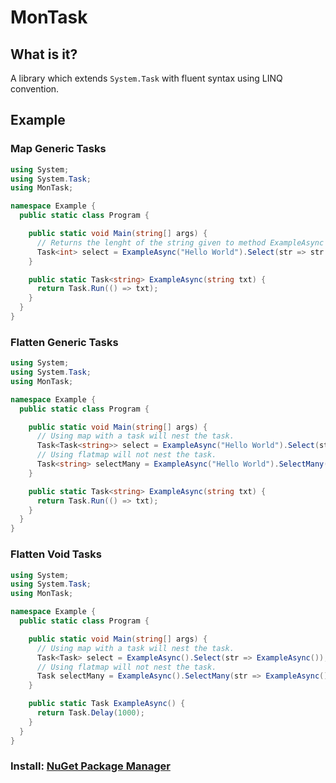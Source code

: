 # MonTask #

## What is it? ##
A library which extends `System.Task` with fluent syntax using LINQ convention.

## Example ## 
### Map Generic Tasks ###
```csharp
using System;
using System.Task;
using MonTask;

namespace Example {
  public static class Program {

    public static void Main(string[] args) {
      // Returns the lenght of the string given to method ExampleAsync
      Task<int> select = ExampleAsync("Hello World").Select(str => str.Length);
    }

    public static Task<string> ExampleAsync(string txt) {
      return Task.Run(() => txt);
    }
  }
}
```

### Flatten Generic Tasks ###
```csharp
using System;
using System.Task;
using MonTask;

namespace Example {
  public static class Program {

    public static void Main(string[] args) {
      // Using map with a task will nest the task.
      Task<Task<string>> select = ExampleAsync("Hello World").Select(str => ExampleAsync(str));
      // Using flatmap will not nest the task.
      Task<string> selectMany = ExampleAsync("Hello World").SelectMany(str => ExampleAsync(str));
    }

    public static Task<string> ExampleAsync(string txt) {
      return Task.Run(() => txt);
    }
  }
}
```
### Flatten Void Tasks ###
```csharp
using System;
using System.Task;
using MonTask;

namespace Example {
  public static class Program {

    public static void Main(string[] args) {
      // Using map with a task will nest the task.
      Task<Task> select = ExampleAsync().Select(str => ExampleAsync());
      // Using flatmap will not nest the task.
      Task selectMany = ExampleAsync().SelectMany(str => ExampleAsync());
    }

    public static Task ExampleAsync() {
      return Task.Delay(1000);
    }
  }
}
```

### Install: [NuGet Package Manager](https://www.nuget.org/packages/MonTask/) ###
